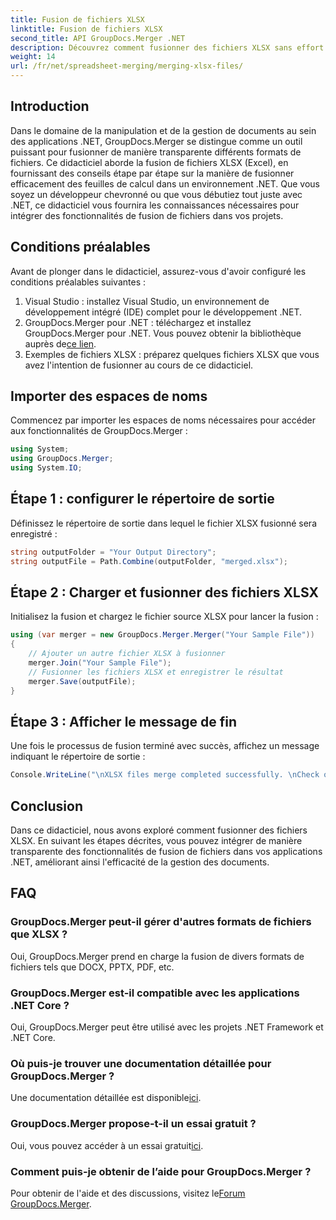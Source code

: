 ```yaml
---
title: Fusion de fichiers XLSX
linktitle: Fusion de fichiers XLSX
second_title: API GroupDocs.Merger .NET
description: Découvrez comment fusionner des fichiers XLSX sans effort dans .NET à l'aide de GroupDocs.Merger. Suivez ce didacticiel étape par étape pour une gestion transparente des documents.
weight: 14
url: /fr/net/spreadsheet-merging/merging-xlsx-files/
---
```

## Introduction
Dans le domaine de la manipulation et de la gestion de documents au sein des applications .NET, GroupDocs.Merger se distingue comme un outil puissant pour fusionner de manière transparente différents formats de fichiers. Ce didacticiel aborde la fusion de fichiers XLSX (Excel), en fournissant des conseils étape par étape sur la manière de fusionner efficacement des feuilles de calcul dans un environnement .NET. Que vous soyez un développeur chevronné ou que vous débutiez tout juste avec .NET, ce didacticiel vous fournira les connaissances nécessaires pour intégrer des fonctionnalités de fusion de fichiers dans vos projets.
## Conditions préalables
Avant de plonger dans le didacticiel, assurez-vous d'avoir configuré les conditions préalables suivantes :
1. Visual Studio : installez Visual Studio, un environnement de développement intégré (IDE) complet pour le développement .NET.
2. GroupDocs.Merger pour .NET : téléchargez et installez GroupDocs.Merger pour .NET. Vous pouvez obtenir la bibliothèque auprès de[ce lien](https://releases.groupdocs.com/merger/net/).
3. Exemples de fichiers XLSX : préparez quelques fichiers XLSX que vous avez l'intention de fusionner au cours de ce didacticiel.

## Importer des espaces de noms
Commencez par importer les espaces de noms nécessaires pour accéder aux fonctionnalités de GroupDocs.Merger :
```csharp
using System; 
using GroupDocs.Merger;
using System.IO;
```
## Étape 1 : configurer le répertoire de sortie
Définissez le répertoire de sortie dans lequel le fichier XLSX fusionné sera enregistré :
```csharp
string outputFolder = "Your Output Directory";
string outputFile = Path.Combine(outputFolder, "merged.xlsx");
```
## Étape 2 : Charger et fusionner des fichiers XLSX
Initialisez la fusion et chargez le fichier source XLSX pour lancer la fusion :
```csharp
using (var merger = new GroupDocs.Merger.Merger("Your Sample File"))
{
    // Ajouter un autre fichier XLSX à fusionner
    merger.Join("Your Sample File");
    // Fusionner les fichiers XLSX et enregistrer le résultat
    merger.Save(outputFile);
}
```
## Étape 3 : Afficher le message de fin
Une fois le processus de fusion terminé avec succès, affichez un message indiquant le répertoire de sortie :
```csharp
Console.WriteLine("\nXLSX files merge completed successfully. \nCheck output in {0}", outputFolder);
```

## Conclusion
Dans ce didacticiel, nous avons exploré comment fusionner des fichiers XLSX. En suivant les étapes décrites, vous pouvez intégrer de manière transparente des fonctionnalités de fusion de fichiers dans vos applications .NET, améliorant ainsi l'efficacité de la gestion des documents.

## FAQ
### GroupDocs.Merger peut-il gérer d'autres formats de fichiers que XLSX ?
Oui, GroupDocs.Merger prend en charge la fusion de divers formats de fichiers tels que DOCX, PPTX, PDF, etc.
### GroupDocs.Merger est-il compatible avec les applications .NET Core ?
Oui, GroupDocs.Merger peut être utilisé avec les projets .NET Framework et .NET Core.
### Où puis-je trouver une documentation détaillée pour GroupDocs.Merger ?
 Une documentation détaillée est disponible[ici](https://tutorials.groupdocs.com/merger/net/).
### GroupDocs.Merger propose-t-il un essai gratuit ?
 Oui, vous pouvez accéder à un essai gratuit[ici](https://releases.groupdocs.com/).
### Comment puis-je obtenir de l’aide pour GroupDocs.Merger ?
 Pour obtenir de l'aide et des discussions, visitez le[Forum GroupDocs.Merger](https://forum.groupdocs.com/c/merger/32).